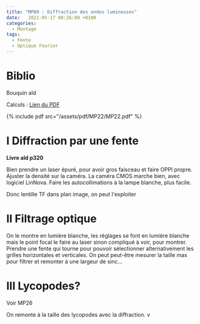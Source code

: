 ```yaml
---
title: "MP09 : Diffraction des ondes lumineuses"
date:   2021-05-17 08:26:00 +0100
categories:
  - Montage
tags:
  - Fente
  - Optique Fourier
---
```

# Biblio
Bouquin ald


Calculs : [Lien du PDF](/assets/pdf/MP22/MP22.pdf)

{% include pdf src="/assets/pdf/MP22/MP22.pdf" %}

# I Diffraction par une fente
**Livre ald p320**
 
Bien prendre un laser épuré, pour avoir gros faisceau et faire OPPl propre. Ajuster la densité sur la caméra. La caméra CMOS marche bien, avec logiciel LinNova. Faire les autocollimations à la lampe blanche, plus facile.  
 
Donc lentille TF dans plan image, on peut l'exploiter

# II Filtrage optique

On le montre en lumière blanche, les réglages se font en lumière blanche mais le point focal le faire au laser sinon compliqué à voir, pour montrer. Prendre une fente qui tourne pour pouvoir sélectionner alternativement les grilles horizontales et verticales. On peut peut-être mesurer la taille max pour filtrer et remonter à une largeur de sinc...

# III Lycopodes?
Voir MP26

On remonte à la taille des lycopodes avec la diffraction. v
